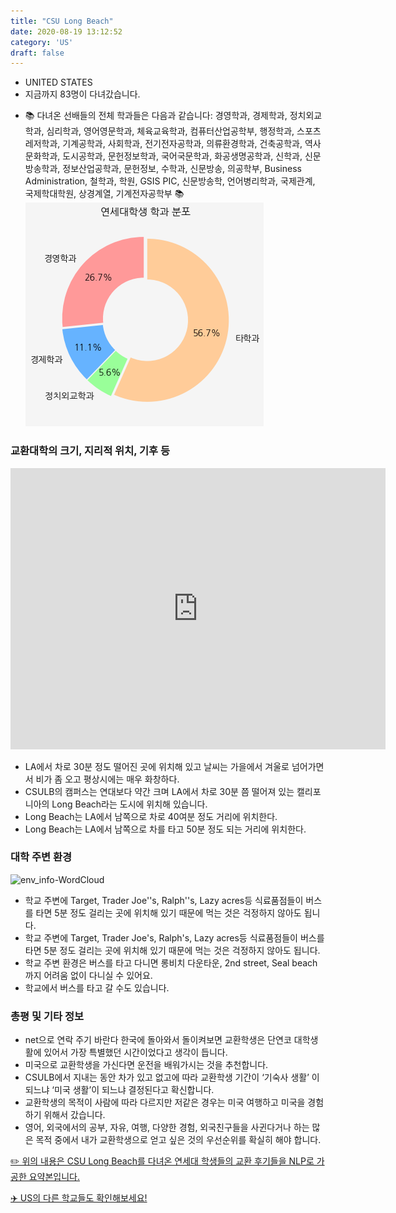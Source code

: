 ```yaml
---
title: "CSU Long Beach"
date: 2020-08-19 13:12:52
category: 'US'
draft: false
---
```



* UNITED STATES
* 지금까지 83명이 다녀갔습니다. 
- 📚 다녀온 선배들의 전체 학과들은 다음과 같습니다: 경영학과, 경제학과, 정치외교학과, 심리학과, 영어영문학과, 체육교육학과, 컴퓨터산업공학부, 행정학과, 스포츠레저학과, 기계공학과, 사회학과, 전기전자공학과, 의류환경학과, 건축공학과, 역사문화학과, 도시공학과, 문헌정보학과, 국어국문학과, 화공생명공학과, 신학과, 신문방송학과, 정보산업공학과, 문헌정보, 수학과, 신문방송, 의공학부, Business Administration, 철학과, 학원, GSIS PIC, 신문방송학, 언어병리학과, 국제관계, 국제학대학원, 상경계열, 기계전자공학부 📚
![department-info](../plots/US000019.png)
### 교환대학의 크기, 지리적 위치, 기후 등
<iframe
width="600"
height="450"
frameborder="0" style="border:0"
src="https://www.google.com/maps/embed/v1/place?key=AIzaSyC9e1AME-pVmWC4hBpFdu5S4dKzyepa3HQ&q=CSU+Long+Beach&center=33.7838235,-118.1140904&zoom=14" allowfullscreen>
</iframe>

* LA에서 차로 30분 정도 떨어진 곳에 위치해 있고 날씨는 가을에서 겨울로 넘어가면서 비가 좀 오고 평상시에는 매우 화창하다.
* CSULB의 캠퍼스는 연대보다 약간 크며 LA에서 차로 30분 쯤 떨어져 있는 캘리포니아의 Long Beach라는 도시에 위치해 있습니다.
* Long Beach는 LA에서 남쪽으로 차로 40여분 정도 거리에 위치한다.
* Long Beach는 LA에서 남쪽으로 차를 타고 50분 정도 되는 거리에 위치한다.


### 대학 주변 환경

![env_info-WordCloud](../univ_wordclouds_okt/env_info/US000019_env_info_okt.png)

* 학교 주변에 Target, Trader Joe''s, Ralph''s, Lazy acres등 식료품점들이 버스를 타면 5분 정도 걸리는 곳에 위치해 있기 때문에 먹는 것은 걱정하지 않아도 됩니다.
* 학교 주변에 Target, Trader Joe's, Ralph's, Lazy acres등 식료품점들이 버스를 타면 5분 정도 걸리는 곳에 위치해 있기 때문에 먹는 것은 걱정하지 않아도 됩니다.
* 학교 주변 환경은 버스를 타고 다니면 롱비치 다운타운, 2nd street, Seal beach 까지 어려움 없이 다니실 수 있어요.
* 학교에서 버스를 타고 갈 수도 있습니다.


### 총평 및 기타 정보 
* net으로 연락 주기 바란다 한국에 돌아와서 돌이켜보면 교환학생은 단연코 대학생활에 있어서 가장 특별했던 시간이었다고 생각이 듭니다.
* 미국으로 교환학생을 가신다면 운전을 배워가시는 것을 추천합니다.
* CSULB에서 지내는 동안 차가 있고 없고에 따라 교환학생 기간이 ‘기숙사 생활’ 이 되느냐 ‘미국 생활’이 되느냐 결정된다고 확신합니다.
* 교환학생의 목적이 사람에 따라 다르지만 저같은 경우는 미국 여행하고 미국을 경험하기 위해서 갔습니다.
* 영어, 외국에서의 공부, 자유, 여행, 다양한 경험, 외국친구들을 사귄다거나 하는 많은 목적 중에서 내가 교환학생으로 얻고 싶은 것의 우선순위를 확실히 해야 합니다.


[✏️ 위의 내용은 CSU Long Beach를 다녀온 연세대 학생들의 교환 후기들을 NLP로 가공한 요약본입니다.](http://oia.yonsei.ac.kr/partner/expReport.asp?ucode=US000019&bgbn=A)

[✈️ US의 다른 학교들도 확인해보세요!](https://yonsei-exchange.netlify.app/?category=US)
